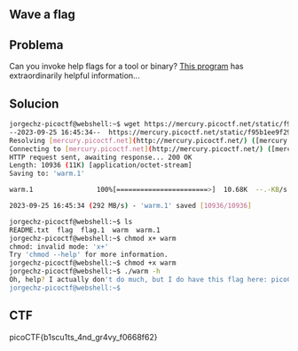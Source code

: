 ## **Wave a flag**

## Problema

Can you invoke help flags for a tool or binary? [This program](https://mercury.picoctf.net/static/f95b1ee9f29d631d99073e34703a2826/warm) has extraordinarily helpful information...

## Solucion

```bash
jorgechz-picoctf@webshell:~$ wget https://mercury.picoctf.net/static/f95b1ee9f29d631d99073e34703a2826/warm
--2023-09-25 16:45:34--  https://mercury.picoctf.net/static/f95b1ee9f29d631d99073e34703a2826/warm
Resolving [mercury.picoctf.net](http://mercury.picoctf.net/) ([mercury.picoctf.net](http://mercury.picoctf.net/))... 18.189.209.142
Connecting to [mercury.picoctf.net](http://mercury.picoctf.net/) ([mercury.picoctf.net](http://mercury.picoctf.net/))|18.189.209.142|:443... connected.
HTTP request sent, awaiting response... 200 OK
Length: 10936 (11K) [application/octet-stream]
Saving to: 'warm.1'

warm.1                100%[=======================>]  10.68K  --.-KB/s    in 0s

2023-09-25 16:45:34 (292 MB/s) - 'warm.1' saved [10936/10936]

jorgechz-picoctf@webshell:~$ ls
README.txt  flag  flag.1  warm  warm.1
jorgechz-picoctf@webshell:~$ chmod x+ warm
chmod: invalid mode: 'x+'
Try 'chmod --help' for more information.
jorgechz-picoctf@webshell:~$ chmod +x warm
jorgechz-picoctf@webshell:~$ ./warm -h
Oh, help? I actually don't do much, but I do have this flag here: picoCTF{b1scu1ts_4nd_gr4vy_f0668f62}
jorgechz-picoctf@webshell:~$
```

## CTF

picoCTF{b1scu1ts_4nd_gr4vy_f0668f62}